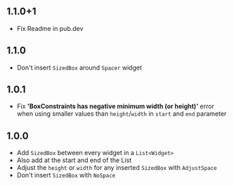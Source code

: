 ## 1.1.0+1
* Fix Readme in pub.dev

## 1.1.0
* Don't insert `SizedBox` around `Spacer` widget

## 1.0.1
* Fix **'BoxConstraints has negative minimum width (or height)'** error when using smaller values than `height`/`width` in `start` and `end` parameter 

## 1.0.0

* Add `SizedBox` between every widget in a `List<Widget>`
* Also add at the start and end of the List
* Adjust the `height` or `width` for any inserted `SizedBox` with `AdjustSpace`
* Don't insert `SizedBox` with `NoSpace`
